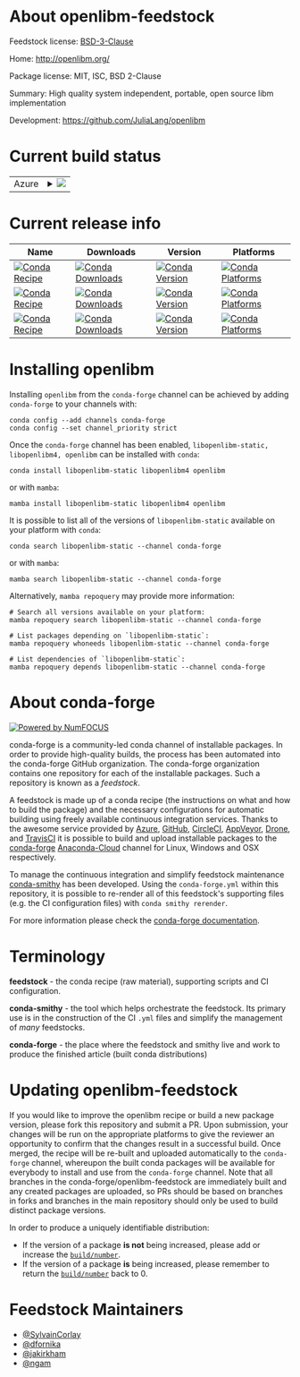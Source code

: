 About openlibm-feedstock
========================

Feedstock license: [BSD-3-Clause](https://github.com/conda-forge/openlibm-feedstock/blob/main/LICENSE.txt)

Home: http://openlibm.org/

Package license: MIT, ISC, BSD 2-Clause

Summary: High quality system independent, portable, open source libm implementation

Development: https://github.com/JuliaLang/openlibm

Current build status
====================


<table>
    
  <tr>
    <td>Azure</td>
    <td>
      <details>
        <summary>
          <a href="https://dev.azure.com/conda-forge/feedstock-builds/_build/latest?definitionId=719&branchName=main">
            <img src="https://dev.azure.com/conda-forge/feedstock-builds/_apis/build/status/openlibm-feedstock?branchName=main">
          </a>
        </summary>
        <table>
          <thead><tr><th>Variant</th><th>Status</th></tr></thead>
          <tbody><tr>
              <td>linux_64</td>
              <td>
                <a href="https://dev.azure.com/conda-forge/feedstock-builds/_build/latest?definitionId=719&branchName=main">
                  <img src="https://dev.azure.com/conda-forge/feedstock-builds/_apis/build/status/openlibm-feedstock?branchName=main&jobName=linux&configuration=linux%20linux_64_" alt="variant">
                </a>
              </td>
            </tr><tr>
              <td>linux_aarch64</td>
              <td>
                <a href="https://dev.azure.com/conda-forge/feedstock-builds/_build/latest?definitionId=719&branchName=main">
                  <img src="https://dev.azure.com/conda-forge/feedstock-builds/_apis/build/status/openlibm-feedstock?branchName=main&jobName=linux&configuration=linux%20linux_aarch64_" alt="variant">
                </a>
              </td>
            </tr><tr>
              <td>linux_ppc64le</td>
              <td>
                <a href="https://dev.azure.com/conda-forge/feedstock-builds/_build/latest?definitionId=719&branchName=main">
                  <img src="https://dev.azure.com/conda-forge/feedstock-builds/_apis/build/status/openlibm-feedstock?branchName=main&jobName=linux&configuration=linux%20linux_ppc64le_" alt="variant">
                </a>
              </td>
            </tr><tr>
              <td>osx_64</td>
              <td>
                <a href="https://dev.azure.com/conda-forge/feedstock-builds/_build/latest?definitionId=719&branchName=main">
                  <img src="https://dev.azure.com/conda-forge/feedstock-builds/_apis/build/status/openlibm-feedstock?branchName=main&jobName=osx&configuration=osx%20osx_64_" alt="variant">
                </a>
              </td>
            </tr><tr>
              <td>osx_arm64</td>
              <td>
                <a href="https://dev.azure.com/conda-forge/feedstock-builds/_build/latest?definitionId=719&branchName=main">
                  <img src="https://dev.azure.com/conda-forge/feedstock-builds/_apis/build/status/openlibm-feedstock?branchName=main&jobName=osx&configuration=osx%20osx_arm64_" alt="variant">
                </a>
              </td>
            </tr>
          </tbody>
        </table>
      </details>
    </td>
  </tr>
</table>

Current release info
====================

| Name | Downloads | Version | Platforms |
| --- | --- | --- | --- |
| [![Conda Recipe](https://img.shields.io/badge/recipe-libopenlibm--static-green.svg)](https://anaconda.org/conda-forge/libopenlibm-static) | [![Conda Downloads](https://img.shields.io/conda/dn/conda-forge/libopenlibm-static.svg)](https://anaconda.org/conda-forge/libopenlibm-static) | [![Conda Version](https://img.shields.io/conda/vn/conda-forge/libopenlibm-static.svg)](https://anaconda.org/conda-forge/libopenlibm-static) | [![Conda Platforms](https://img.shields.io/conda/pn/conda-forge/libopenlibm-static.svg)](https://anaconda.org/conda-forge/libopenlibm-static) |
| [![Conda Recipe](https://img.shields.io/badge/recipe-libopenlibm4-green.svg)](https://anaconda.org/conda-forge/libopenlibm4) | [![Conda Downloads](https://img.shields.io/conda/dn/conda-forge/libopenlibm4.svg)](https://anaconda.org/conda-forge/libopenlibm4) | [![Conda Version](https://img.shields.io/conda/vn/conda-forge/libopenlibm4.svg)](https://anaconda.org/conda-forge/libopenlibm4) | [![Conda Platforms](https://img.shields.io/conda/pn/conda-forge/libopenlibm4.svg)](https://anaconda.org/conda-forge/libopenlibm4) |
| [![Conda Recipe](https://img.shields.io/badge/recipe-openlibm-green.svg)](https://anaconda.org/conda-forge/openlibm) | [![Conda Downloads](https://img.shields.io/conda/dn/conda-forge/openlibm.svg)](https://anaconda.org/conda-forge/openlibm) | [![Conda Version](https://img.shields.io/conda/vn/conda-forge/openlibm.svg)](https://anaconda.org/conda-forge/openlibm) | [![Conda Platforms](https://img.shields.io/conda/pn/conda-forge/openlibm.svg)](https://anaconda.org/conda-forge/openlibm) |

Installing openlibm
===================

Installing `openlibm` from the `conda-forge` channel can be achieved by adding `conda-forge` to your channels with:

```
conda config --add channels conda-forge
conda config --set channel_priority strict
```

Once the `conda-forge` channel has been enabled, `libopenlibm-static, libopenlibm4, openlibm` can be installed with `conda`:

```
conda install libopenlibm-static libopenlibm4 openlibm
```

or with `mamba`:

```
mamba install libopenlibm-static libopenlibm4 openlibm
```

It is possible to list all of the versions of `libopenlibm-static` available on your platform with `conda`:

```
conda search libopenlibm-static --channel conda-forge
```

or with `mamba`:

```
mamba search libopenlibm-static --channel conda-forge
```

Alternatively, `mamba repoquery` may provide more information:

```
# Search all versions available on your platform:
mamba repoquery search libopenlibm-static --channel conda-forge

# List packages depending on `libopenlibm-static`:
mamba repoquery whoneeds libopenlibm-static --channel conda-forge

# List dependencies of `libopenlibm-static`:
mamba repoquery depends libopenlibm-static --channel conda-forge
```


About conda-forge
=================

[![Powered by
NumFOCUS](https://img.shields.io/badge/powered%20by-NumFOCUS-orange.svg?style=flat&colorA=E1523D&colorB=007D8A)](https://numfocus.org)

conda-forge is a community-led conda channel of installable packages.
In order to provide high-quality builds, the process has been automated into the
conda-forge GitHub organization. The conda-forge organization contains one repository
for each of the installable packages. Such a repository is known as a *feedstock*.

A feedstock is made up of a conda recipe (the instructions on what and how to build
the package) and the necessary configurations for automatic building using freely
available continuous integration services. Thanks to the awesome service provided by
[Azure](https://azure.microsoft.com/en-us/services/devops/), [GitHub](https://github.com/),
[CircleCI](https://circleci.com/), [AppVeyor](https://www.appveyor.com/),
[Drone](https://cloud.drone.io/welcome), and [TravisCI](https://travis-ci.com/)
it is possible to build and upload installable packages to the
[conda-forge](https://anaconda.org/conda-forge) [Anaconda-Cloud](https://anaconda.org/)
channel for Linux, Windows and OSX respectively.

To manage the continuous integration and simplify feedstock maintenance
[conda-smithy](https://github.com/conda-forge/conda-smithy) has been developed.
Using the ``conda-forge.yml`` within this repository, it is possible to re-render all of
this feedstock's supporting files (e.g. the CI configuration files) with ``conda smithy rerender``.

For more information please check the [conda-forge documentation](https://conda-forge.org/docs/).

Terminology
===========

**feedstock** - the conda recipe (raw material), supporting scripts and CI configuration.

**conda-smithy** - the tool which helps orchestrate the feedstock.
                   Its primary use is in the construction of the CI ``.yml`` files
                   and simplify the management of *many* feedstocks.

**conda-forge** - the place where the feedstock and smithy live and work to
                  produce the finished article (built conda distributions)


Updating openlibm-feedstock
===========================

If you would like to improve the openlibm recipe or build a new
package version, please fork this repository and submit a PR. Upon submission,
your changes will be run on the appropriate platforms to give the reviewer an
opportunity to confirm that the changes result in a successful build. Once
merged, the recipe will be re-built and uploaded automatically to the
`conda-forge` channel, whereupon the built conda packages will be available for
everybody to install and use from the `conda-forge` channel.
Note that all branches in the conda-forge/openlibm-feedstock are
immediately built and any created packages are uploaded, so PRs should be based
on branches in forks and branches in the main repository should only be used to
build distinct package versions.

In order to produce a uniquely identifiable distribution:
 * If the version of a package **is not** being increased, please add or increase
   the [``build/number``](https://docs.conda.io/projects/conda-build/en/latest/resources/define-metadata.html#build-number-and-string).
 * If the version of a package **is** being increased, please remember to return
   the [``build/number``](https://docs.conda.io/projects/conda-build/en/latest/resources/define-metadata.html#build-number-and-string)
   back to 0.

Feedstock Maintainers
=====================

* [@SylvainCorlay](https://github.com/SylvainCorlay/)
* [@dfornika](https://github.com/dfornika/)
* [@jakirkham](https://github.com/jakirkham/)
* [@ngam](https://github.com/ngam/)


